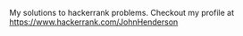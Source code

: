 My solutions to hackerrank problems. Checkout my profile at https://www.hackerrank.com/JohnHenderson